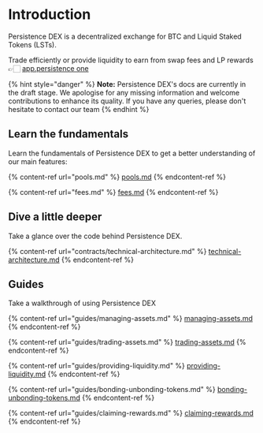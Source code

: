 # Introduction

Persistence DEX is a decentralized exchange for BTC and Liquid Staked Tokens (LSTs).&#x20;

Trade efficiently or provide liquidity to earn from swap fees and LP rewards 👉🏻 [app.persistence one](https://app.gitbook.com/o/hVvJKSHKLqEyI1jNR7p9/s/zqEDbkqVwj1RBD7uriK5/)

{% hint style="danger" %}
**Note:** Persistence DEX's docs are currently in the draft stage. We apologise for any missing information and welcome contributions to enhance its quality. If you have any queries, please don't hesitate to contact our team
{% endhint %}

## Learn the fundamentals

Learn the fundamentals of Persistence DEX to get a better understanding of our main features:

{% content-ref url="pools.md" %}
[pools.md](pools.md)
{% endcontent-ref %}

{% content-ref url="fees.md" %}
[fees.md](fees.md)
{% endcontent-ref %}

## Dive a little deeper

Take a glance over the code behind Persistence DEX.

{% content-ref url="contracts/technical-architecture.md" %}
[technical-architecture.md](contracts/technical-architecture.md)
{% endcontent-ref %}

## Guides

Take a walkthrough of using Persistence DEX

{% content-ref url="guides/managing-assets.md" %}
[managing-assets.md](guides/managing-assets.md)
{% endcontent-ref %}

{% content-ref url="guides/trading-assets.md" %}
[trading-assets.md](guides/trading-assets.md)
{% endcontent-ref %}

{% content-ref url="guides/providing-liquidity.md" %}
[providing-liquidity.md](guides/providing-liquidity.md)
{% endcontent-ref %}

{% content-ref url="guides/bonding-unbonding-tokens.md" %}
[bonding-unbonding-tokens.md](guides/bonding-unbonding-tokens.md)
{% endcontent-ref %}

{% content-ref url="guides/claiming-rewards.md" %}
[claiming-rewards.md](guides/claiming-rewards.md)
{% endcontent-ref %}
